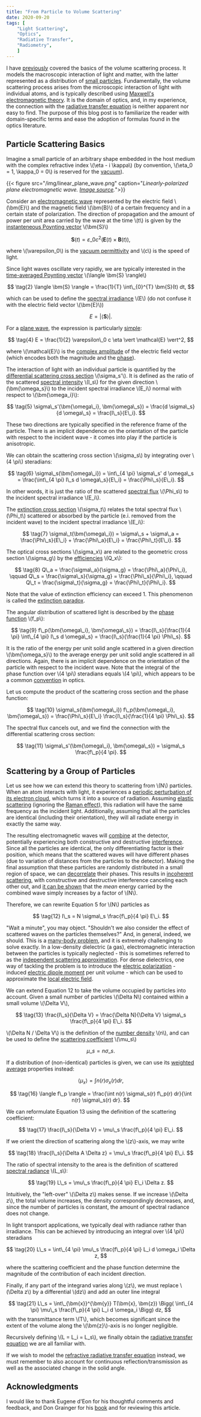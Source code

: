 ```yaml
---
title: "From Particle to Volume Scattering"
date: 2020-09-20
tags: [
    "Light Scattering",
    "Optics",
    "Radiative Transfer",
    "Radiometry",
    ]
---
```


I have [previously](/post/analytic-media/) covered the basics of the volume scattering process. It models the macroscopic interaction of light and matter, with the latter represented as a distribution of [small particles](https://doi.org/10.1002/qj.49708436025). Fundamentally, the volume scattering process arises from the microscopic interaction of light with individual atoms, and is typically described using [Maxwell's electromagnetic theory](https://doi.org/10.1364/JOSAA.35.000163). It is the domain of optics, and, in my experience, the connection with the [radiative transfer equation](https://en.wikipedia.org/wiki/Radiative_transfer#The_equation_of_radiative_transfer) is neither apparent nor easy to find. The purpose of this blog post is to familiarize the reader with domain-specific terms and ease the adoption of formulas found in the optics literature.

<!--more-->

## Particle Scattering Basics

Imagine a small particle of an arbitrary shape embedded in the host medium with the complex refractive index \\(\eta - i \kappa\\) (by convention, \\(\eta\_0 = 1, \kappa\_0 = 0\\) is reserved for the [vacuum](https://en.wikipedia.org/wiki/Vacuum)).

{{< figure src="/img/linear_plane_wave.png" caption="*Linearly-polarized plane electromagnetic wave. [Image source](https://openstax.org/books/university-physics-volume-2/pages/16-4-momentum-and-radiation-pressure).*">}}

Consider an [electromagnetic wave](https://www.cpp.edu/~alrudolph/classes/phy234/Reading/Summary%20of%20Waves.pdf) represented by the electric field \\(\bm{E}\\) and the magnetic field \\(\bm{B}\\) of a certain frequency and in a certain state of polarization. The direction of propagation and the amount of power per unit area carried by the wave at the time \\(t\\) is given by the [instanteneous Poynting vector](https://en.wikipedia.org/wiki/Poynting_vector#Formulation_in_terms_of_microscopic_fields) \\(\bm{S}\\)

$$ \tag{1} \bm{S}(t) = \varepsilon\_0 c^2 \Big( \bm{E}(t) \times \bm{B}(t) \Big), $$

where \\(\varepsilon\_0\\) is the [vacuum permittivity](https://en.wikipedia.org/wiki/Permittivity) and \\(c\\) is the speed of light.

Since light waves oscillate very rapidly, we are typically interested in the [time-averaged Poynting vector](https://en.wikipedia.org/wiki/Poynting_vector#Time-averaged_Poynting_vector) \\(\langle \bm{S} \rangle\\)

$$ \tag{2} \langle \bm{S} \rangle = \frac{1}{T} \int\_{0}^{T} \bm{S}(t) dt, $$

which can be used to define the [spectral irradiance](https://en.wikipedia.org/wiki/Irradiance#Spectral_irradiance) \\(E\\) (do not confuse it with the electric field vector \\(\bm{E}\\))

$$ \tag{3} E = \vert \langle \bm{S} \rangle \vert. $$

For a [plane wave](https://en.wikipedia.org/wiki/Plane_wave), the expression is particularly [simple](https://en.wikipedia.org/wiki/Irradiance#Property):

$$ \tag{4} E = \frac{1}{2} \varepsilon\_0 c \eta \vert \mathcal{E} \vert^2, $$

where \\(\mathcal{E}\\) is the [complex amplitude](https://en.wikipedia.org/wiki/Phasor) of the electric field vector (which encodes both the magnitude and the [phase](https://en.wikipedia.org/wiki/Phase_(waves))).

The interaction of light with an individual particle is quantified by the [differential scattering cross section](http://glossary.ametsoc.org/wiki/Differential_(scattering)_cross_section) \\(\sigma\_s'\\). It is defined as the ratio of the scattered [spectral intensity](https://en.wikipedia.org/wiki/Radiant_intensity#Spectral_intensity) \\(I\_s\\) for the given direction \\(\bm{\omega\_s}\\) to the incident spectral irradiance \\(E\_i\\) normal with respect to \\(\bm{\omega\_i}\\):

$$ \tag{5}
    \sigma\_s'(\bm{\omega\_i}, \bm{\omega\_s}) =
    \frac{d \sigma\_s}{d \omega\_s} =
    \frac{I\_s}{E\_i}.
$$

These two directions are typically specified in the reference frame of the particle. There is an implicit dependence on the orientation of the particle with respect to the incident wave - it comes into play if the particle is anisotropic.

We can obtain the scattering cross section \\(\sigma\_s\\) by integrating over \\(4 \pi\\) steradians:

$$ \tag{6}
    \sigma\_s(\bm{\omega\_i}) =
    \int\_{4 \pi} \sigma\_s' d \omega\_s =
    \frac{\int\_{4 \pi} I\_s d \omega\_s}{E\_i} =
    \frac{\Phi\_s}{E\_i}. $$

In other words, it is just the ratio of the scattered [spectral flux](https://en.wikipedia.org/wiki/Radiant_flux#Spectral_flux) \\(\Phi\_s\\) to the incident spectral irradiance \\(E\_i\\).

The [extinction cross section](http://glossary.ametsoc.org/wiki/Extinction_cross_section) \\(\sigma\_t\\) relates the total spectral flux \\(\Phi\_t\\) scattered or absorbed by the particle (e.i. removed from the incident wave) to the incident spectral irradiance \\(E\_i\\):

$$ \tag{7} \sigma\_t(\bm{\omega\_i}) = \sigma\_s + \sigma\_a = \frac{\Phi\_s}{E\_i} + \frac{\Phi\_a}{E\_i} = \frac{\Phi\_t}{E\_i}. $$

The optical cross sections \\(\sigma\_x\\) are related to the geometric cross section \\(\sigma_g\\) by the [efficiencies](https://doi.org/10.1364/JOSAA.35.000163) \\(Q\_x\\):

$$ \tag{8}
    Q\_a = \frac{\sigma\_a}{\sigma_g} = \frac{\Phi\_a}{\Phi\_i}, \qquad
    Q\_s = \frac{\sigma\_s}{\sigma_g} = \frac{\Phi\_s}{\Phi\_i}, \qquad
    Q\_t = \frac{\sigma\_t}{\sigma_g} = \frac{\Phi\_t}{\Phi\_i}. $$

Note that the value of extinction efficiency can exceed 1. This phenomenon is called the [extinction paradox](https://doi.org/10.1016/j.jqsrt.2010.08.024).

The angular distribution of scattered light is described by the [phase function](http://glossary.ametsoc.org/wiki/Phase_function) \\(f\_p\\):

$$ \tag{9}
    f\_p(\bm{\omega\_i}, \bm{\omega\_s}) =
    \frac{I\_s}{\frac{1}{4 \pi} \int\_{4 \pi} I\_s d \omega\_s} =
    \frac{I\_s}{\frac{1}{4 \pi} \Phi\_s}.
$$

It is the ratio of the energy per unit solid angle scattered in a given direction \\(\bm{\omega\_s}\\) to the average energy per unit solid angle scattered in all directions. Again, there is an implicit dependence on the orientation of the particle with respect to the incident wave. Note that  the integral of the phase function over \\(4 \pi\\) steradians equals \\(4 \pi\\), which appears to be a common [convention](http://glossary.ametsoc.org/wiki/Phase_function) in optics.

Let us compute the product of the scattering cross section and the phase function:

$$ \tag{10}
    \sigma\_s(\bm{\omega\_i}) f\_p(\bm{\omega\_i}, \bm{\omega\_s}) =
    \frac{\Phi\_s}{E\_i} \frac{I\_s}{\frac{1}{4 \pi} \Phi\_s}. $$

The spectral flux cancels out, and we find the connection with the differential scattering cross section:

$$ \tag{11} \sigma\_s'(\bm{\omega\_i}, \bm{\omega\_s}) = \sigma\_s \frac{f\_p}{4 \pi}. $$

## Scattering by a Group of Particles

Let us see how we can extend this theory to scattering from \\(N\\) particles. When an atom interacts with light, it experiences a [periodic perturbation of its electron cloud](http://plaza.ufl.edu/dwhahn/Rayleigh%20and%20Mie%20Light%20Scattering.pdf), which turns it into a source of radiation. Assuming [elastic scattering](https://en.wikipedia.org/wiki/Elastic_scattering) (ignoring the [Raman effect](https://en.wikipedia.org/wiki/Raman_scattering)), this radiation will have the same frequency as the incident light. Additionally, assuming that all the particles are identical (including their orientation), they will all radiate energy in exactly the same way.

The resulting electromagnetic waves will [combine](https://en.wikipedia.org/wiki/Superposition_principle#Wave_superposition) at the detector, potentially experiencing both constructive and destructive [interference](https://en.wikipedia.org/wiki/Superposition_principle#Wave_interference). Since all the particles are identical, the only differentiating factor is their position, which means that the scattered waves will have different phases (due to variation of distances from the particles to the detector). Making the final assumption that these particles are randomly distributed in a small region of space, we can [decorrelate](https://en.wikipedia.org/wiki/Correlation_and_dependence) their phases. This results in [incoherent scattering](http://glossary.ametsoc.org/wiki/Incoherent_scattering), with constructive and destructive interference canceling each other out, and [it can be shown](https://www.nbi.dk/~ogendal/personal/lho/lightscattering_theory_and_practice.pdf) that the *mean* energy carried by the combined wave simply increases by a factor of \\(N\\).

Therefore, we can rewrite  Equation 5 for \\(N\\) particles as

$$ \tag{12} I\_s = N \sigma\_s \frac{f\_p}{4 \pi} E\_i. $$

"Wait a minute", you may object. "Shouldn't we also consider the effect of scattered waves on the particles themselves?" And, in general, indeed, we should. This is a [many-body problem](https://en.wikipedia.org/wiki/Many-body_problem), and it is extremely challenging to solve exactly. In a low-density dielectric (a gas), electromagnetic interaction between the particles is typically neglected - this is sometimes referred to as the [independent scattering approximation](https://doi.org/10.1002/qj.49708436025). For dense dielectrics, one way of tackling the problem is to introduce the [electric polarization](https://en.wikipedia.org/wiki/Polarization_density) - induced [electric dipole moment](https://en.wikipedia.org/wiki/Electric_dipole_moment) per unit volume - which can be used to approximate the [local electric field](https://www.feynmanlectures.caltech.edu/II_32.html).

We can extend Equation 12 to take the volume occupied by particles into account. Given a small number of particles \\(\Delta N\\) contained within a small volume \\(\Delta V\\),

$$ \tag{13} \frac{I\_s}{\Delta V}  = \frac{\Delta N}{\Delta V} \sigma\_s \frac{f\_p}{4 \pi} E\_i. $$

\\(\Delta N / \Delta V\\) is the definition of the [number density](https://en.wikipedia.org/wiki/Number_density) \\(n\\),
and can be used to define the [scattering coefficient](/post/analytic-media/) \\(\mu\_s\\)

$$ \tag{14} \mu\_s = n \sigma\_s. $$

If a distribution of (non-identical) particles is given, we can use its [weighted average](http://eodg.atm.ox.ac.uk/user/grainger/research/book/protected/Chapter5.pdf) properties instead:

$$ \tag{15} \langle \mu_x \rangle = \int n(r) \sigma_x(r) dr, $$

$$ \tag{16} \langle f\_p \rangle = \frac{\int n(r) \sigma\_s(r) f\_p(r) dr}{\int n(r) \sigma\_s(r) dr}. $$

We can reformulate Equation 13 using the definition of the scattering coefficient:

$$ \tag{17} \frac{I\_s}{\Delta V}  = \mu\_s \frac{f\_p}{4 \pi} E\_i. $$

If we orient the direction of scattering along the \\(z\\)-axis, we may write

$$ \tag{18} \frac{I\_s}{\Delta A \Delta z} = \mu\_s \frac{f\_p}{4 \pi} E\_i. $$

The ratio of spectral intensity to the area is the definition of scattered [spectral radiance](https://en.wikipedia.org/wiki/Radiance#Spectral_radiance) \\(L\_s\\):

$$ \tag{19} L\_s = \mu\_s \frac{f\_p}{4 \pi} E\_i \Delta z. $$

Intuitively, the "left-over" \\(\Delta z\\) makes sense. If we increase \\(\Delta z\\), the total volume increases, the density correspondingly decreases, and, since the number of particles is constant, the amount of spectral radiance does not change.

In light transport applications, we typically deal with radiance rather than irradiance. This can be achieved by introducing an integral over \\(4 \pi\\) steradians

$$ \tag{20} L\_s = \int\_{4 \pi} \mu\_s \frac{f\_p}{4 \pi} L_i d \omega_i \Delta z, $$

where the scattering coefficient and the phase function determine the magnitude of the contribution of each incident direction.

Finally, if any part of the integrand varies along \\(z\\), we must replace \\(\Delta z\\) by a differential \\(dz\\) and add an outer line integral

$$ \tag{21} L\_s = \int\_{\bm{x}}^{\bm{y}} T(\bm{x}, \bm{z}) \Bigg( \int\_{4 \pi} \mu\_s \frac{f\_p}{4 \pi} L_i d \omega_i \Bigg) dz, $$
with the transmittance term \\(T\\), which becomes significant since the extent of the volume along the \\(\bm{z}\\)-axis is no longer negligible.

Recursively defining \\(L = L\_i = L\_s\\), we finally obtain the [radiative transfer equation](/post/analytic-media/#radiative-transfer-equation) we are all familiar with.

If we wish to model the [refractive radiative transfer equation](https://doi.org/10.1145/2557605) instead, we must remember to also account for continuous reflection/transmission as well as the associated change in the solid angle.

## Acknowledgments

I would like to thank Eugene d'Eon for his thoughtful comments and feedback, and Don Grainger for his [book](http://eodg.atm.ox.ac.uk/user/grainger/research/book/) and for reviewing this article.

